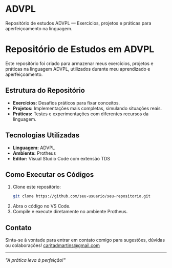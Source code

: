 # ADVPL
Repositório de estudos ADVPL — Exercícios, projetos e práticas para aperfeiçoamento na linguagem.

# Repositório de Estudos em ADVPL

Este repositório foi criado para armazenar meus exercícios, projetos e práticas na linguagem ADVPL, utilizados durante meu aprendizado e aperfeiçoamento.

## Estrutura do Repositório

- **Exercícios:** Desafios práticos para fixar conceitos.
- **Projetos:** Implementações mais completas, simulando situações reais.
- **Práticas:** Testes e experimentações com diferentes recursos da linguagem.

## Tecnologias Utilizadas

- **Linguagem:** ADVPL
- **Ambiente:** Protheus
- **Editor:** Visual Studio Code com extensão TDS

## Como Executar os Códigos

1. Clone este repositório:
   ```bash
   git clone https://github.com/seu-usuario/seu-repositorio.git
   ```
2. Abra o código no VS Code.
3. Compile e execute diretamente no ambiente Protheus.

## Contato

Sinta-se à vontade para entrar em contato comigo para sugestões, dúvidas ou colaborações!
caritadmartins@gmail.com

---
*"A prática leva à perfeição!"*

